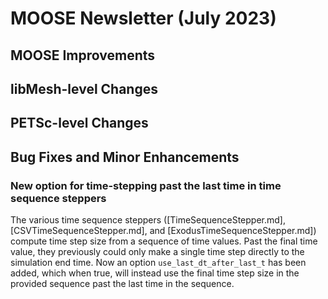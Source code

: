 # MOOSE Newsletter (July 2023)

## MOOSE Improvements

## libMesh-level Changes

## PETSc-level Changes

## Bug Fixes and Minor Enhancements

### New option for time-stepping past the last time in time sequence steppers

The various time sequence steppers ([TimeSequenceStepper.md], [CSVTimeSequenceStepper.md],
and [ExodusTimeSequenceStepper.md]) compute time step size from a sequence of
time values. Past the final time value, they previously could only make a single
time step directly to the simulation end time. Now an option
`use_last_dt_after_last_t` has been added, which when true, will instead use
the final time step size in the provided sequence past the last time in the sequence.

